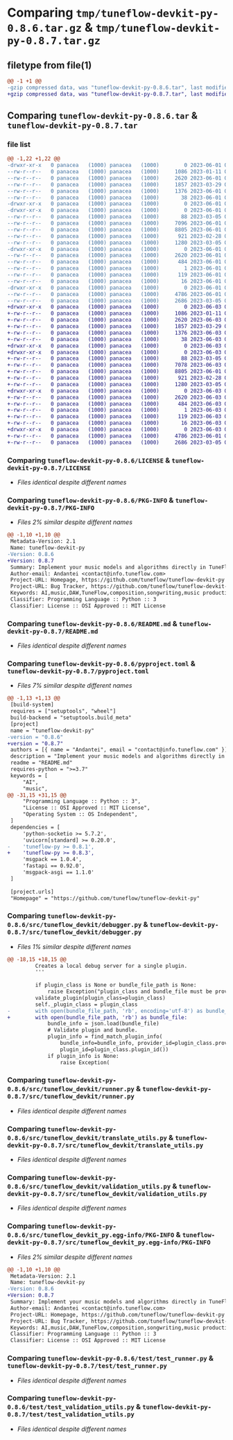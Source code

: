 # Comparing `tmp/tuneflow-devkit-py-0.8.6.tar.gz` & `tmp/tuneflow-devkit-py-0.8.7.tar.gz`

## filetype from file(1)

```diff
@@ -1 +1 @@
-gzip compressed data, was "tuneflow-devkit-py-0.8.6.tar", last modified: Thu Jun  1 00:46:51 2023, max compression
+gzip compressed data, was "tuneflow-devkit-py-0.8.7.tar", last modified: Sat Jun  3 07:36:16 2023, max compression
```

## Comparing `tuneflow-devkit-py-0.8.6.tar` & `tuneflow-devkit-py-0.8.7.tar`

### file list

```diff
@@ -1,22 +1,22 @@
-drwxr-xr-x   0 panacea   (1000) panacea   (1000)        0 2023-06-01 00:46:51.238661 tuneflow-devkit-py-0.8.6/
--rw-r--r--   0 panacea   (1000) panacea   (1000)     1086 2023-01-11 08:37:26.000000 tuneflow-devkit-py-0.8.6/LICENSE
--rw-r--r--   0 panacea   (1000) panacea   (1000)     2620 2023-06-01 00:46:51.238661 tuneflow-devkit-py-0.8.6/PKG-INFO
--rw-r--r--   0 panacea   (1000) panacea   (1000)     1857 2023-03-29 06:56:17.000000 tuneflow-devkit-py-0.8.6/README.md
--rw-r--r--   0 panacea   (1000) panacea   (1000)     1376 2023-06-01 00:46:10.000000 tuneflow-devkit-py-0.8.6/pyproject.toml
--rw-r--r--   0 panacea   (1000) panacea   (1000)       38 2023-06-01 00:46:51.238661 tuneflow-devkit-py-0.8.6/setup.cfg
-drwxr-xr-x   0 panacea   (1000) panacea   (1000)        0 2023-06-01 00:46:51.238661 tuneflow-devkit-py-0.8.6/src/
-drwxr-xr-x   0 panacea   (1000) panacea   (1000)        0 2023-06-01 00:46:51.238661 tuneflow-devkit-py-0.8.6/src/tuneflow_devkit/
--rw-r--r--   0 panacea   (1000) panacea   (1000)       88 2023-03-05 07:33:21.000000 tuneflow-devkit-py-0.8.6/src/tuneflow_devkit/__init__.py
--rw-r--r--   0 panacea   (1000) panacea   (1000)     7096 2023-06-01 00:19:56.000000 tuneflow-devkit-py-0.8.6/src/tuneflow_devkit/debugger.py
--rw-r--r--   0 panacea   (1000) panacea   (1000)     8805 2023-06-01 00:42:29.000000 tuneflow-devkit-py-0.8.6/src/tuneflow_devkit/runner.py
--rw-r--r--   0 panacea   (1000) panacea   (1000)      921 2023-02-28 00:11:56.000000 tuneflow-devkit-py-0.8.6/src/tuneflow_devkit/translate_utils.py
--rw-r--r--   0 panacea   (1000) panacea   (1000)     1280 2023-03-05 07:33:30.000000 tuneflow-devkit-py-0.8.6/src/tuneflow_devkit/validation_utils.py
-drwxr-xr-x   0 panacea   (1000) panacea   (1000)        0 2023-06-01 00:46:51.238661 tuneflow-devkit-py-0.8.6/src/tuneflow_devkit_py.egg-info/
--rw-r--r--   0 panacea   (1000) panacea   (1000)     2620 2023-06-01 00:46:51.000000 tuneflow-devkit-py-0.8.6/src/tuneflow_devkit_py.egg-info/PKG-INFO
--rw-r--r--   0 panacea   (1000) panacea   (1000)      484 2023-06-01 00:46:51.000000 tuneflow-devkit-py-0.8.6/src/tuneflow_devkit_py.egg-info/SOURCES.txt
--rw-r--r--   0 panacea   (1000) panacea   (1000)        1 2023-06-01 00:46:51.000000 tuneflow-devkit-py-0.8.6/src/tuneflow_devkit_py.egg-info/dependency_links.txt
--rw-r--r--   0 panacea   (1000) panacea   (1000)      119 2023-06-01 00:46:51.000000 tuneflow-devkit-py-0.8.6/src/tuneflow_devkit_py.egg-info/requires.txt
--rw-r--r--   0 panacea   (1000) panacea   (1000)       16 2023-06-01 00:46:51.000000 tuneflow-devkit-py-0.8.6/src/tuneflow_devkit_py.egg-info/top_level.txt
-drwxr-xr-x   0 panacea   (1000) panacea   (1000)        0 2023-06-01 00:46:51.238661 tuneflow-devkit-py-0.8.6/test/
--rw-r--r--   0 panacea   (1000) panacea   (1000)     4786 2023-06-01 00:41:52.000000 tuneflow-devkit-py-0.8.6/test/test_runner.py
--rw-r--r--   0 panacea   (1000) panacea   (1000)     2686 2023-03-05 07:52:40.000000 tuneflow-devkit-py-0.8.6/test/test_validation_utils.py
+drwxr-xr-x   0 panacea   (1000) panacea   (1000)        0 2023-06-03 07:36:16.856558 tuneflow-devkit-py-0.8.7/
+-rw-r--r--   0 panacea   (1000) panacea   (1000)     1086 2023-01-11 08:37:26.000000 tuneflow-devkit-py-0.8.7/LICENSE
+-rw-r--r--   0 panacea   (1000) panacea   (1000)     2620 2023-06-03 07:36:16.856558 tuneflow-devkit-py-0.8.7/PKG-INFO
+-rw-r--r--   0 panacea   (1000) panacea   (1000)     1857 2023-03-29 06:56:17.000000 tuneflow-devkit-py-0.8.7/README.md
+-rw-r--r--   0 panacea   (1000) panacea   (1000)     1376 2023-06-03 07:35:42.000000 tuneflow-devkit-py-0.8.7/pyproject.toml
+-rw-r--r--   0 panacea   (1000) panacea   (1000)       38 2023-06-03 07:36:16.856558 tuneflow-devkit-py-0.8.7/setup.cfg
+drwxr-xr-x   0 panacea   (1000) panacea   (1000)        0 2023-06-03 07:36:16.846558 tuneflow-devkit-py-0.8.7/src/
+drwxr-xr-x   0 panacea   (1000) panacea   (1000)        0 2023-06-03 07:36:16.846558 tuneflow-devkit-py-0.8.7/src/tuneflow_devkit/
+-rw-r--r--   0 panacea   (1000) panacea   (1000)       88 2023-03-05 07:33:21.000000 tuneflow-devkit-py-0.8.7/src/tuneflow_devkit/__init__.py
+-rw-r--r--   0 panacea   (1000) panacea   (1000)     7078 2023-06-03 07:29:26.000000 tuneflow-devkit-py-0.8.7/src/tuneflow_devkit/debugger.py
+-rw-r--r--   0 panacea   (1000) panacea   (1000)     8805 2023-06-01 00:42:29.000000 tuneflow-devkit-py-0.8.7/src/tuneflow_devkit/runner.py
+-rw-r--r--   0 panacea   (1000) panacea   (1000)      921 2023-02-28 00:11:56.000000 tuneflow-devkit-py-0.8.7/src/tuneflow_devkit/translate_utils.py
+-rw-r--r--   0 panacea   (1000) panacea   (1000)     1280 2023-03-05 07:33:30.000000 tuneflow-devkit-py-0.8.7/src/tuneflow_devkit/validation_utils.py
+drwxr-xr-x   0 panacea   (1000) panacea   (1000)        0 2023-06-03 07:36:16.856558 tuneflow-devkit-py-0.8.7/src/tuneflow_devkit_py.egg-info/
+-rw-r--r--   0 panacea   (1000) panacea   (1000)     2620 2023-06-03 07:36:16.000000 tuneflow-devkit-py-0.8.7/src/tuneflow_devkit_py.egg-info/PKG-INFO
+-rw-r--r--   0 panacea   (1000) panacea   (1000)      484 2023-06-03 07:36:16.000000 tuneflow-devkit-py-0.8.7/src/tuneflow_devkit_py.egg-info/SOURCES.txt
+-rw-r--r--   0 panacea   (1000) panacea   (1000)        1 2023-06-03 07:36:16.000000 tuneflow-devkit-py-0.8.7/src/tuneflow_devkit_py.egg-info/dependency_links.txt
+-rw-r--r--   0 panacea   (1000) panacea   (1000)      119 2023-06-03 07:36:16.000000 tuneflow-devkit-py-0.8.7/src/tuneflow_devkit_py.egg-info/requires.txt
+-rw-r--r--   0 panacea   (1000) panacea   (1000)       16 2023-06-03 07:36:16.000000 tuneflow-devkit-py-0.8.7/src/tuneflow_devkit_py.egg-info/top_level.txt
+drwxr-xr-x   0 panacea   (1000) panacea   (1000)        0 2023-06-03 07:36:16.856558 tuneflow-devkit-py-0.8.7/test/
+-rw-r--r--   0 panacea   (1000) panacea   (1000)     4786 2023-06-01 00:41:52.000000 tuneflow-devkit-py-0.8.7/test/test_runner.py
+-rw-r--r--   0 panacea   (1000) panacea   (1000)     2686 2023-03-05 07:52:40.000000 tuneflow-devkit-py-0.8.7/test/test_validation_utils.py
```

### Comparing `tuneflow-devkit-py-0.8.6/LICENSE` & `tuneflow-devkit-py-0.8.7/LICENSE`

 * *Files identical despite different names*

### Comparing `tuneflow-devkit-py-0.8.6/PKG-INFO` & `tuneflow-devkit-py-0.8.7/PKG-INFO`

 * *Files 2% similar despite different names*

```diff
@@ -1,10 +1,10 @@
 Metadata-Version: 2.1
 Name: tuneflow-devkit-py
-Version: 0.8.6
+Version: 0.8.7
 Summary: Implement your music models and algorithms directly in TuneFlow - The next-gen DAW for the AI era
 Author-email: Andantei <contact@info.tuneflow.com>
 Project-URL: Homepage, https://github.com/tuneflow/tuneflow-devkit-py
 Project-URL: Bug Tracker, https://github.com/tuneflow/tuneflow-devkit-py/issues
 Keywords: AI,music,DAW,TuneFlow,composition,songwriting,music production,music generation,music transcription,mixing,music theory,music information retrieval,MIR,music analysis,song analysis,SDK,devkit
 Classifier: Programming Language :: Python :: 3
 Classifier: License :: OSI Approved :: MIT License
```

### Comparing `tuneflow-devkit-py-0.8.6/README.md` & `tuneflow-devkit-py-0.8.7/README.md`

 * *Files identical despite different names*

### Comparing `tuneflow-devkit-py-0.8.6/pyproject.toml` & `tuneflow-devkit-py-0.8.7/pyproject.toml`

 * *Files 7% similar despite different names*

```diff
@@ -1,13 +1,13 @@
 [build-system]
 requires = ["setuptools", "wheel"]
 build-backend = "setuptools.build_meta"
 [project]
 name = "tuneflow-devkit-py"
-version = "0.8.6"
+version = "0.8.7"
 authors = [{ name = "Andantei", email = "contact@info.tuneflow.com" }]
 description = "Implement your music models and algorithms directly in TuneFlow - The next-gen DAW for the AI era"
 readme = "README.md"
 requires-python = ">=3.7"
 keywords = [
     "AI",
     "music",
@@ -31,15 +31,15 @@
     "Programming Language :: Python :: 3",
     "License :: OSI Approved :: MIT License",
     "Operating System :: OS Independent",
 ]
 dependencies = [
     'python-socketio >= 5.7.2',
     'uvicorn[standard] >= 0.20.0',
-    'tuneflow-py >= 0.8.1',
+    'tuneflow-py >= 0.8.3',
     'msgpack == 1.0.4',
     'fastapi == 0.92.0',
     'msgpack-asgi == 1.1.0'
 ]
 
 [project.urls]
 "Homepage" = "https://github.com/tuneflow/tuneflow-devkit-py"
```

### Comparing `tuneflow-devkit-py-0.8.6/src/tuneflow_devkit/debugger.py` & `tuneflow-devkit-py-0.8.7/src/tuneflow_devkit/debugger.py`

 * *Files 1% similar despite different names*

```diff
@@ -18,15 +18,15 @@
         Creates a local debug server for a single plugin.
         '''
 
         if plugin_class is None or bundle_file_path is None:
             raise Exception("plugin_class and bundle_file must be provided")
         validate_plugin(plugin_class=plugin_class)
         self._plugin_class = plugin_class
-        with open(bundle_file_path, 'rb', encoding='utf-8') as bundle_file:
+        with open(bundle_file_path, 'rb') as bundle_file:
             bundle_info = json.load(bundle_file)
             # Validate plugin and bundle.
             plugin_info = find_match_plugin_info(
                 bundle_info=bundle_info, provider_id=plugin_class.provider_id(),
                 plugin_id=plugin_class.plugin_id())
             if plugin_info is None:
                 raise Exception(
```

### Comparing `tuneflow-devkit-py-0.8.6/src/tuneflow_devkit/runner.py` & `tuneflow-devkit-py-0.8.7/src/tuneflow_devkit/runner.py`

 * *Files identical despite different names*

### Comparing `tuneflow-devkit-py-0.8.6/src/tuneflow_devkit/translate_utils.py` & `tuneflow-devkit-py-0.8.7/src/tuneflow_devkit/translate_utils.py`

 * *Files identical despite different names*

### Comparing `tuneflow-devkit-py-0.8.6/src/tuneflow_devkit/validation_utils.py` & `tuneflow-devkit-py-0.8.7/src/tuneflow_devkit/validation_utils.py`

 * *Files identical despite different names*

### Comparing `tuneflow-devkit-py-0.8.6/src/tuneflow_devkit_py.egg-info/PKG-INFO` & `tuneflow-devkit-py-0.8.7/src/tuneflow_devkit_py.egg-info/PKG-INFO`

 * *Files 2% similar despite different names*

```diff
@@ -1,10 +1,10 @@
 Metadata-Version: 2.1
 Name: tuneflow-devkit-py
-Version: 0.8.6
+Version: 0.8.7
 Summary: Implement your music models and algorithms directly in TuneFlow - The next-gen DAW for the AI era
 Author-email: Andantei <contact@info.tuneflow.com>
 Project-URL: Homepage, https://github.com/tuneflow/tuneflow-devkit-py
 Project-URL: Bug Tracker, https://github.com/tuneflow/tuneflow-devkit-py/issues
 Keywords: AI,music,DAW,TuneFlow,composition,songwriting,music production,music generation,music transcription,mixing,music theory,music information retrieval,MIR,music analysis,song analysis,SDK,devkit
 Classifier: Programming Language :: Python :: 3
 Classifier: License :: OSI Approved :: MIT License
```

### Comparing `tuneflow-devkit-py-0.8.6/test/test_runner.py` & `tuneflow-devkit-py-0.8.7/test/test_runner.py`

 * *Files identical despite different names*

### Comparing `tuneflow-devkit-py-0.8.6/test/test_validation_utils.py` & `tuneflow-devkit-py-0.8.7/test/test_validation_utils.py`

 * *Files identical despite different names*

